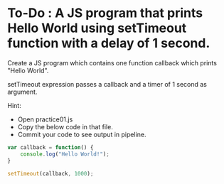 # To-Do : A JS program that prints Hello World using setTimeout function with a delay of 1 second.


Create a JS program which contains one function callback which prints "Hello World".

setTimeout expression passes a callback and a timer of 1 second as argument.



Hint:

- Open practice01.js
- Copy the below code in that file.
- Commit your code to see output in pipeline.


```js
var callback = function() {
    console.log("Hello World!");
}

setTimeout(callback, 1000);
```